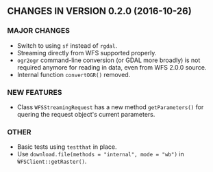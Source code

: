 ## CHANGES IN VERSION 0.2.0 (2016-10-26)

### MAJOR CHANGES

+ Switch to using `sf` instead of `rgdal`.
+ Streaming directly from WFS supported properly.
+ `ogr2ogr` command-line conversion (or GDAL more broadly) is 
not required anymore for reading in data, even from 
WFS 2.0.0 source.
+ Internal function `convertOGR()` removed.

### NEW FEATURES

+ Class `WFSStreamingRequest` has a new method `getParameters()`
for quering the request object's current parameters.

### OTHER

+ Basic tests using `testthat` in place.
+ Use `download.file(methods = "internal", mode = "wb")` 
in `ẀFSClient::getRaster()`.